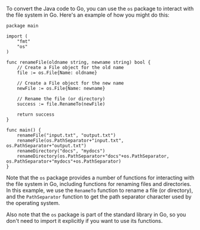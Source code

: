 To convert the Java code to Go, you can use the `os` package to interact with the file system in Go. Here's an example of how you might do this:
```
package main

import (
	"fmt"
	"os"
)

func renameFile(oldname string, newname string) bool {
	// Create a File object for the old name
	file := os.File{Name: oldname}

	// Create a File object for the new name
	newFile := os.File{Name: newname}

	// Rename the file (or directory)
	success := file.RenameTo(newFile)

	return success
}

func main() {
	renameFile("input.txt", "output.txt")
	renameFile(os.PathSeparator+"input.txt", os.PathSeparator+"output.txt")
	renameDirectory("docs", "mydocs")
	renameDirectory(os.PathSeparator+"docs"+os.PathSeparator, os.PathSeparator+"mydocs"+os.PathSeparator)
}
```
Note that the `os` package provides a number of functions for interacting with the file system in Go, including functions for renaming files and directories. In this example, we use the `RenameTo` function to rename a file (or directory), and the `PathSeparator` function to get the path separator character used by the operating system.

Also note that the `os` package is part of the standard library in Go, so you don't need to import it explicitly if you want to use its functions.
